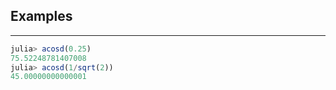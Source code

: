 ## Examples
---
```julia
julia> acosd(0.25)
75.52248781407008
julia> acosd(1/sqrt(2))
45.00000000000001
```